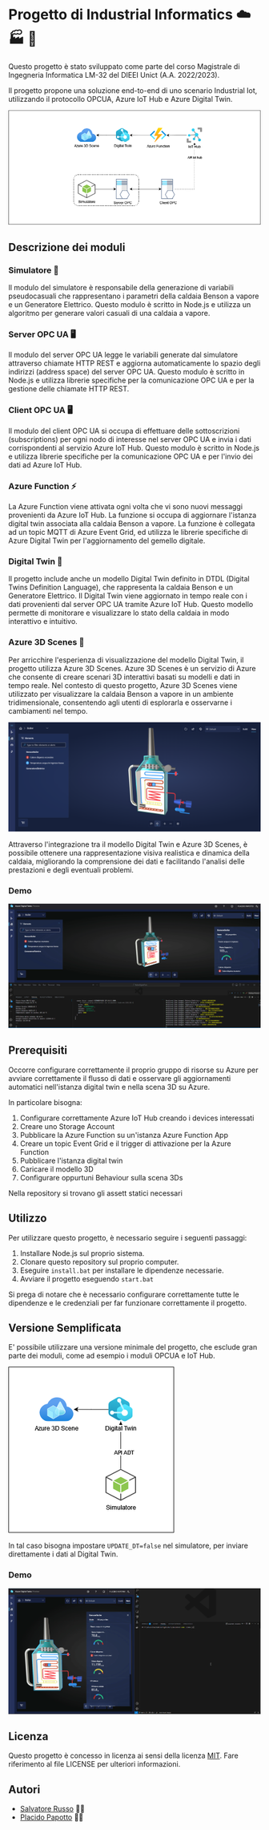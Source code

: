 # Progetto di Industrial Informatics :cloud: :factory: :mechanical_arm:

Questo progetto è stato sviluppato come parte del corso Magistrale di Ingegneria Informatica LM-32 del DIEEI Unict (A.A. 2022/2023).

Il progetto propone una soluzione end-to-end di uno scenario Industrial Iot, utilizzando il protocollo OPCUA, Azure IoT Hub e Azure Digital Twin.

![E2E Scenario](./assets/images/E2E.png)
## Descrizione dei moduli

### Simulatore :wrench:
Il modulo del simulatore è responsabile della generazione di variabili pseudocasuali che rappresentano i parametri della caldaia Benson a vapore e un Generatore Elettrico. Questo modulo è scritto in Node.js e utilizza un algoritmo per generare valori casuali di una caldaia a vapore.

### Server OPC UA :desktop_computer:
Il modulo del server OPC UA legge le variabili generate dal simulatore attraverso chiamate HTTP REST e aggiorna automaticamente lo spazio degli indirizzi (address space) del server OPC UA. Questo modulo è scritto in Node.js e utilizza librerie specifiche per la comunicazione OPC UA e per la gestione delle chiamate HTTP REST.

### Client OPC UA :desktop_computer:
Il modulo del client OPC UA si occupa di effettuare delle sottoscrizioni (subscriptions) per ogni nodo di interesse nel server OPC UA e invia i dati corrispondenti al servizio Azure IoT Hub. Questo modulo è scritto in Node.js e utilizza librerie specifiche per la comunicazione OPC UA e per l'invio dei dati ad Azure IoT Hub.

### Azure Function :zap:
La Azure Function viene attivata ogni volta che vi sono nuovi messaggi provenienti da Azure IoT Hub. La funzione si occupa di aggiornare l'istanza digital twin associata alla caldaia Benson a vapore. La funzione è collegata ad un topic MQTT di Azure Event Grid, ed utilizza le librerie specifiche di Azure Digital Twin per l'aggiornamento del gemello digitale.

### Digital Twin :robot:
Il progetto include anche un modello Digital Twin definito in DTDL (Digital Twins Definition Language), che rappresenta la caldaia Benson e un Generatore Elettrico. Il Digital Twin viene aggiornato in tempo reale con i dati provenienti dal server OPC UA tramite Azure IoT Hub. Questo modello permette di monitorare e visualizzare lo stato della caldaia in modo interattivo e intuitivo. 

### Azure 3D Scenes :ice_cube:
Per arricchire l'esperienza di visualizzazione del modello Digital Twin, il progetto utilizza Azure 3D Scenes. Azure 3D Scenes è un servizio di Azure che consente di creare scenari 3D interattivi basati su modelli e dati in tempo reale. Nel contesto di questo progetto, Azure 3D Scenes viene utilizzato per visualizzare la caldaia Benson a vapore in un ambiente tridimensionale, consentendo agli utenti di esplorarla e osservarne i cambiamenti nel tempo.

![3D Scene](./assets/images/3D%20Scene.png)

Attraverso l'integrazione tra il modello Digital Twin e Azure 3D Scenes, è possibile ottenere una rappresentazione visiva realistica e dinamica della caldaia, migliorando la comprensione dei dati e facilitando l'analisi delle prestazioni e degli eventuali problemi.

### Demo
![](./assets/images/Demo%20scenario%202.gif)

## Prerequisiti
Occorre configurare correttamente il proprio gruppo di risorse su Azure per avviare correttamente il flusso di dati e osservare gli aggiornamenti automatici nell'istanza digital twin e nella scena 3D su Azure.

In particolare bisogna:
1. Configurare correttamente Azure IoT Hub creando i devices interessati
2. Creare uno Storage Account
3. Pubblicare la Azure Function su un'istanza Azure Function App
4. Creare un topic Event Grid e il trigger di attivazione per la Azure Function
5. Pubblicare l'istanza digital twin
6. Caricare il modello 3D
7. Configurare oppurtuni Behaviour sulla scena 3Ds

Nella repository si trovano gli assett statici necessari

## Utilizzo
Per utilizzare questo progetto, è necessario seguire i seguenti passaggi:

1. Installare Node.js sul proprio sistema.
2. Clonare questo repository sul proprio computer.
3. Eseguire `install.bat` per installare le dipendenze necessarie.
4. Avviare il progetto eseguendo `start.bat`

Si prega di notare che è necessario configurare correttamente tutte le dipendenze e le credenziali per far funzionare correttamente il progetto.

## Versione Semplificata
E' possibile utilizzare una versione minimale del progetto, che esclude gran parte dei moduli, come ad esempio i moduli OPCUA e IoT Hub.

![Minimal](./assets/images/Minimal.png)

In tal caso bisogna impostare `UPDATE_DT=false` nel simulatore, per inviare direttamente i dati al Digital Twin.

### Demo
![](./assets/images/Demo%20scenario%201.gif)

## Licenza
Questo progetto è concesso in licenza ai sensi della licenza [MIT](https://opensource.org/licenses/MIT). Fare riferimento al file LICENSE per ulteriori informazioni.

## Autori

- [Salvatore Russo](https://github.com/salvorusso) :technologist:
- [Placido Papotto](https://github.com/Papotto97) :technologist: